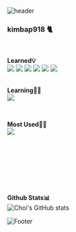 ![header](https://capsule-render.vercel.app/api?type=waving&color=auto&height=150&section=header&text=&fontSize=80)


### kimbap918 🐈
 

<br> 

 **Learned💡**<br> 
 <a href="클릭시 이동할 링크" target="_blank"><img src="https://img.shields.io/badge/Spring-6DB33F?style=flat-square&logo=Spring&logoColor=white"/></a>
 <a href="클릭시 이동할 링크" target="_blank"><img src="https://img.shields.io/badge/Delphi-EE1F35?style=flat-square&logo=delphi&logoColor=white"/></a>
 <a href="클릭시 이동할 링크" target="_blank"><img src="https://img.shields.io/badge/MySQL-4479A1?style=flat-square&logo=MySQL&logoColor=white"/></a>
 <a href="클릭시 이동할 링크" target="_blank"><img src="https://img.shields.io/badge/Oracle-F80000?style=flat-square&logo=Oracle&logoColor=white"/></a>
 <a href="클릭시 이동할 링크" target="_blank"><img src="https://img.shields.io/badge/JavaScript-F7DF1E?style=flat-square&logo=JavaScript&logoColor=white"/></a>
 <a href="클릭시 이동할 링크" target="_blank"><img src="https://img.shields.io/badge/CSS3-1572B6?style=flat-square&logo=Css3&logoColor=white"/></a>
<br>
<br>

**Learning🏃‍♂️**<br>
 <a href="클릭시 이동할 링크" target="_blank"><img src="https://img.shields.io/badge/Python-3776AB?style=flat-square&logo=python&logoColor=white"/></a>

<br>

**Most Used👨‍💻**<br>
<img align="left" src="https://github-readme-stats.vercel.app/api/top-langs/?username=kimbap918&theme=dracula&exclude_repo=Computer-Science-Engineering&layout=compact&langs_count=10"/>
<br>
<br>
<br>
<br>
<br>
<br>
<br>
<br>

**Github Stats📊**<br>
![Choi's GitHub stats](https://github-readme-stats.vercel.app/api?username=kimbap918&theme=dark&show_icons=true)




![Footer](https://capsule-render.vercel.app/api?type=waving&color=auto&height=150&section=footer)

<!--
**kimbap918/kimbap918** is a ✨ _special_ ✨ repository because its `README.md` (this file) appears on your GitHub profile.

Here are some ideas to get you started:

- 🔭 I’m currently working on ...
- 🌱 I’m currently learning ...
- 👯 I’m looking to collaborate on ...
- 🤔 I’m looking for help with ...
- 💬 Ask me about ...
- 📫 How to reach me: ...
- 😄 Pronouns: ...
- ⚡ Fun fact: ...
-->
